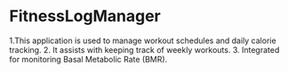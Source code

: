 # FitnessLogManager

1.This application is used to manage workout schedules and daily calorie tracking.
2. It assists with keeping track of weekly workouts.
3. Integrated for monitoring Basal Metabolic Rate (BMR).
